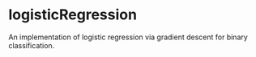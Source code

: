 # logisticRegression
An implementation of logistic regression via gradient descent for binary classification. 
